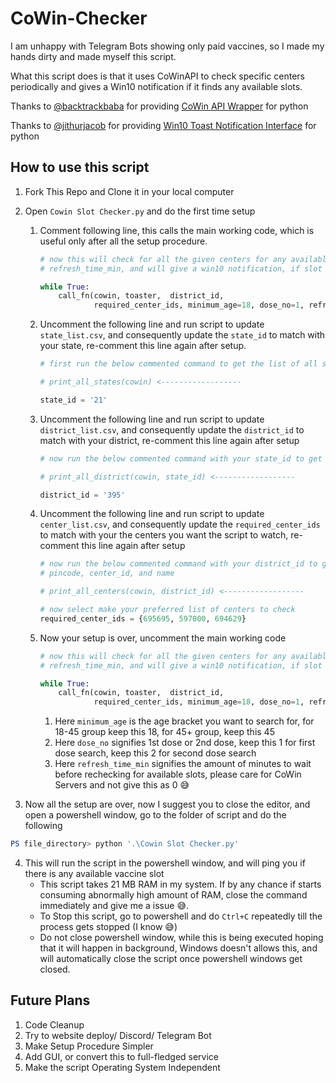 # CoWin-Checker

I am unhappy with Telegram Bots showing only paid vaccines, so I made my hands dirty and made myself this script.

What this script does is that it uses CoWinAPI to check specific centers periodically and gives a Win10 notification if it finds any available slots.

Thanks to [@backtrackbaba](https://github.com/backtrackbaba) for providing [CoWin API Wrapper](https://github.com/backtrackbaba/cowin) for python

Thanks to [@jithurjacob](https://github.com/jithurjacob) for providing [Win10 Toast Notification Interface](https://github.com/jithurjacob/Windows-10-Toast-Notifications) for python

## How to use this script

1.  Fork This Repo and Clone it in your local computer
2.  Open `Cowin Slot Checker.py` and do the first time setup
    1. Comment following line, this calls the main working code, which is useful only after all the setup procedure.
        ```python
        # now this will check for all the given centers for any available vaccine slot every
        # refresh_time_min, and will give a win10 notification, if slot found

        while True:                                                                    #<------------------
            call_fn(cowin, toaster,  district_id,                                      #<------------------
                    required_center_ids, minimum_age=18, dose_no=1, refresh_time_min=1)#<------------------

        ```
    2.  Uncomment the following line and run script to update `state_list.csv`, and consequently update the `state_id` to match with your state, re-comment this line again after setup.
           
        ```python
        # first run the below commented command to get the list of all states and their id's

        # print_all_states(cowin) <------------------

        state_id = '21'
        ```
    3. Uncomment the following line and run script to update `district_list.csv`, and consequently update the `district_id` to match with your district, re-comment this line again after setup
        ```python
        # now run the below commented command with your state_id to get all district and their district_ids

        # print_all_district(cowin, state_id) <------------------

        district_id = '395'
        ```
    4. Uncomment the following line and run script to update `center_list.csv`, and consequently update the `required_center_ids` to match with your the centers you want the script to watch, re-comment this line again after setup
        ```python
        # now run the below commented command with your district_id to get all the center's 
        # pincode, center_id, and name

        # print_all_centers(cowin, district_id) <------------------

        # now select make your preferred list of centers to check
        required_center_ids = {695695, 597000, 694629}
        ```
    5. Now your setup is over, uncomment the main working code
        ```python
        # now this will check for all the given centers for any available vaccine slot every
        # refresh_time_min, and will give a win10 notification, if slot found

        while True:                                                                   
            call_fn(cowin, toaster,  district_id,                                       
                    required_center_ids, minimum_age=18, dose_no=1, refresh_time_min=1)

        ```
        1. Here `minimum_age` is the age bracket you want to search for, for 18-45 group keep this 18, for 45+ group, keep this 45
        2. Here `dose_no` signifies 1st dose or 2nd dose, keep this 1 for first dose search, keep this 2 for second dose search
        3. Here `refresh_time_min` signifies the amount of minutes to wait before rechecking for available slots, please care for CoWin Servers and not give this as 0 😅

3. Now all the setup are over, now I suggest you to close the editor, and open a powershell window, go to the folder of script and do the following

```powershell
PS file_directory> python '.\Cowin Slot Checker.py'
```
4.  This will run the script in the powershell window, and will ping you if there is any available vaccine slot
    -   This script takes 21 MB RAM in my system. If by any chance if starts consuming abnormally high amount of RAM, close the command immediately and give me a issue 😅.
    -   To Stop this script, go to powershell and do `Ctrl+C` repeatedly till the process gets stopped (I know 😅)
    -   Do not close powershell window, while this is being executed hoping that it will happen in background, Windows doesn't allows this, and will automatically close the script once powershell windows get closed.

## Future Plans
1. Code Cleanup
2. Try to website deploy/ Discord/ Telegram Bot
3. Make Setup Procedure Simpler
4. Add GUI, or convert this to full-fledged service
5. Make the script Operating System Independent
